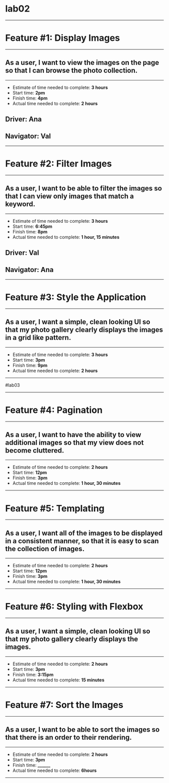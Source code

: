 # lab02
***

# Feature #1: Display Images
***
## As a user, I want to view the images on the page so that I can browse the photo collection.
***
* Estimate of time needed to complete: **3 hours**
* Start time: **2pm**
* Finish time: **4pm**
* Actual time needed to complete: **2 hours**

## **Driver:** Ana
## **Navigator:** Val
***


# Feature #2: Filter Images
***
## As a user, I want to be able to filter the images so that I can view only images that match a keyword.
***
* Estimate of time needed to complete: **3 hours**
* Start time: **6:45pm**
* Finish time: **8pm**
* Actual time needed to complete: **1 hour, 15 minutes**

## **Driver:** Val
## **Navigator:** Ana
***


# Feature #3: Style the Application
***
## As a user, I want a simple, clean looking UI so that my photo gallery clearly displays the images in a grid like pattern.
***
* Estimate of time needed to complete: **3 hours**
* Start time: **3pm**
* Finish time: **9pm**
* Actual time needed to complete: **2 hours**
***


#lab03
***


# Feature #4: Pagination
***
## As a user, I want to have the ability to view additional images so that my view does not become cluttered.
***
* Estimate of time needed to complete: **2 hours**
* Start time: **12pm**
* Finish time: **3pm**
* Actual time needed to complete: **1 hour, 30 minutes**
***


# Feature #5: Templating
***
## As a user, I want all of the images to be displayed in a consistent manner, so that it is easy to scan the collection of images.
***
* Estimate of time needed to complete: **2 hours**
* Start time: **12pm**
* Finish time: **3pm**
* Actual time needed to complete: **1 hour, 30 minutes**
***


# Feature #6: Styling with Flexbox
***
## As a user, I want a simple, clean looking UI so that my photo gallery clearly displays the images.
***
* Estimate of time needed to complete: **2 hours**
* Start time: **3pm**
* Finish time: **3:15pm**
* Actual time needed to complete: **15 minutes**
***


# Feature #7: Sort the Images
***
## As a user, I want to be able to sort the images so that there is an order to their rendering.
***
* Estimate of time needed to complete: **2 hours**
* Start time: **3pm**
* Finish time: **______**
* Actual time needed to complete: **6hours**
***